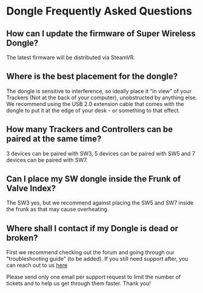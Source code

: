 # Dongle Frequently Asked Questions

## How can I update the firmware of Super Wireless Dongle?

The latest firmware will be distributed via SteamVR.


## Where is the best placement for the dongle?

The dongle is sensitive to interference, so ideally place it “in view” of your Trackers (Not at the back of your computer), unobstructed by anything else. We recommend using the USB 2.0 extension cable that comes with the dongle to put it at the edge of your desk - or something to that effect.


## How many Trackers and Controllers can be paired at the same time?

3 devices can be paired with SW3, 5 devices can be paired with SW5 and 7 devices can be paired with SW7.

## Can I place my SW dongle inside the Frunk of Valve Index?

The SW3 yes, but we recommend against placing the SW5 and SW7 inside the frunk as that may cause overheating.

## Where shall I contact if my Dongle is dead or broken?
First we recommend checking out the forum and going through our "troubleshooting guide" (to be added). If you still need support after, you can reach out to us [here](https://tundra-labs.com/pages/contact-us)

Please send only one email per support request to limit the number of tickets and to help us get through them faster. Thank you!
